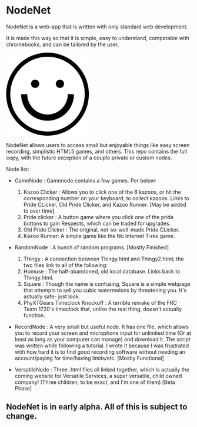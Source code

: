 # NodeNet
NodeNet is a web-app that is written with only standard web development. 

It is made this way so that it is simple, easy to understand, compatable with chromebooks, and can be tailored by the user.  

![A smiley face](./smile.png)

NodeNet allows users to access small but enjoyable things like easy screen recording, simplistic HTML5 games, and others. This repo contains the full copy, with the future exception of a couple private or custom nodes.

Node list:

- GameNode : Gamenode contains a few games. Per below:
  1. Kazoo Clicker : Allows you to click one of the 6 kazoos, or hit the corresponding number on your keyboard, to collect kazoos. Links to Pride CLicker, Old Pride Clicker, and Kazoo Runner. \[May be added to over time]
  2. Pride clicker : A button game where you click one of the pride buttons to gain Respects, which can be traded for upgrades.
  3. Old Pride Clicker : The original, not-so-well-made Pride CLicker.
  4. Kazoo Runner: A simple game like the No Internet T-rex game.

- RandomNode : A bunch of random programs. \[Mostly Finished]
  1. Thingy : A connection between Thingy.html and Thingy2.html; the two files link to all of the following:
  2. Homuse : The half-abandoned, old local database. Links back to Thingy.html.
  3. Square : Though the name is confusing, Square is a simple webpage that attempts to sell you cubic watermelons by threatening you. It's actually safe- just look.
  4. PhyXTGears Timeclock Knockoff : A terrible remake of the FRC Team 1720's timeclock that, unlike the real thing, doesn't actually function.
 
 - RecordNode : A very small but useful node. It has one file, which allows you to record your screen and microphone input for unlimited time (Or at least as long as your computer can manage) and download it. The script was written while following a tutorial. I wrote it because I was frustrated with how hard it is to find good recording software without needing an account/paying for time/having limits/etc.  \[Mostly Functional]

- VersatileNode : Three .html files all linked together, which is actually the coming website for Versatile Services, a super versatile, child owned company! (Three children, to be exact, and I'm one of them) \[Beta Phase]
 
##             NodeNet is in early alpha. All of this is subject to change.
